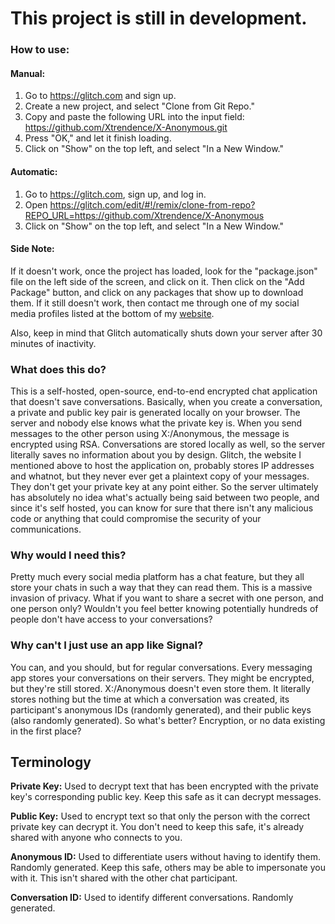 # This project is still in development.

### How to use:

#### Manual:

1. Go to https://glitch.com and sign up.
2. Create a new project, and select "Clone from Git Repo."
3. Copy and paste the following URL into the input field: https://github.com/Xtrendence/X-Anonymous.git
4. Press "OK," and let it finish loading.
5. Click on "Show" on the top left, and select "In a New Window."

#### Automatic:

1. Go to https://glitch.com, sign up, and log in.
2. Open https://glitch.com/edit/#!/remix/clone-from-repo?REPO_URL=https://github.com/Xtrendence/X-Anonymous
3. Click on "Show" on the top left, and select "In a New Window."

#### Side Note:

If it doesn't work, once the project has loaded, look for the "package.json" file on the left side of the screen, and click on it. Then click on the "Add Package" button, and click on any packages that show up to download them. If it still doesn't work, then contact me through one of my social media profiles listed at the bottom of my [website](https://www.xtrendence.com).

Also, keep in mind that Glitch automatically shuts down your server after 30 minutes of inactivity.

### What does this do?

This is a self-hosted, open-source, end-to-end encrypted chat application that doesn't save conversations. Basically, when you create a conversation, a private and public key pair is generated locally on your browser. The server and nobody else knows what the private key is. When you send messages to the other person using X:/Anonymous, the message is encrypted using RSA. Conversations are stored locally as well, so the server literally saves no information about you by design. Glitch, the website I mentioned above to host the application on, probably stores IP addresses and whatnot, but they never ever get a plaintext copy of your messages. They don't get your private key at any point either. So the server ultimately has absolutely no idea what's actually being said between two people, and since it's self hosted, you can know for sure that there isn't any malicious code or anything that could compromise the security of your communications.

### Why would I need this?

Pretty much every social media platform has a chat feature, but they all store your chats in such a way that they can read them. This is a massive invasion of privacy. What if you want to share a secret with one person, and one person only? Wouldn't you feel better knowing potentially hundreds of people don't have access to your conversations?

### Why can't I just use an app like Signal?

You can, and you should, but for regular conversations. Every messaging app stores your conversations on their servers. They might be encrypted, but they're still stored. X:/Anonymous doesn't even store them. It literally stores nothing but the time at which a conversation was created, its participant's anonymous IDs (randomly generated), and their public keys (also randomly generated). So what's better? Encryption, or no data existing in the first place?

## Terminology

**Private Key:** Used to decrypt text that has been encrypted with the private key's corresponding public key. Keep this safe as it can decrypt messages.

**Public Key:** Used to encrypt text so that only the person with the correct private key can decrypt it. You don't need to keep this safe, it's already shared with anyone who connects to you.

**Anonymous ID:** Used to differentiate users without having to identify them. Randomly generated. Keep this safe, others may be able to impersonate you with it. This isn't shared with the other chat participant.

**Conversation ID:** Used to identify different conversations. Randomly generated.
